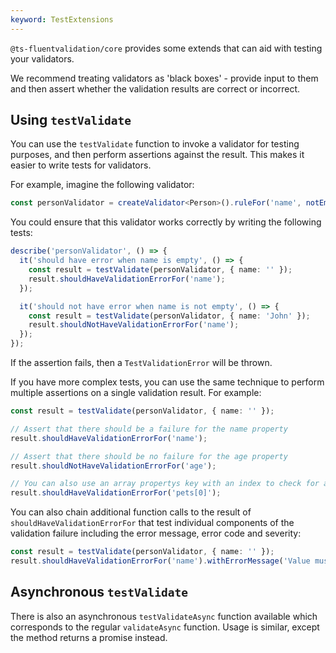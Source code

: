 ```yaml
---
keyword: TestExtensions
---
```


`@ts-fluentvalidation/core` provides some extends that can aid with testing your validators.

We recommend treating validators as 'black boxes' - provide input to them and then assert whether the validation results are correct or incorrect.

## Using `testValidate`

You can use the `testValidate` function to invoke a validator for testing purposes, and then perform assertions against the result. This makes it easier to write tests for validators.

For example, imagine the following validator:

```typescript
const personValidator = createValidator<Person>().ruleFor('name', notEmpty());
```

You could ensure that this validator works correctly by writing the following tests:

```typescript
describe('personValidator', () => {
  it('should have error when name is empty', () => {
    const result = testValidate(personValidator, { name: '' });
    result.shouldHaveValidationErrorFor('name');
  });

  it('should not have error when name is not empty', () => {
    const result = testValidate(personValidator, { name: 'John' });
    result.shouldNotHaveValidationErrorFor('name');
  });
});
```

If the assertion fails, then a `TestValidationError` will be thrown.

If you have more complex tests, you can use the same technique to perform multiple assertions on a single validation result. For example:

```typescript
const result = testValidate(personValidator, { name: '' });

// Assert that there should be a failure for the name property
result.shouldHaveValidationErrorFor('name');

// Assert that there should be no failure for the age property
result.shouldNotHaveValidationErrorFor('age');

// You can also use an array propertys key with an index to check for a specific array item
result.shouldHaveValidationErrorFor('pets[0]');
```

You can also chain additional function calls to the result of `shouldHaveValidationErrorFor` that test individual components of the validation failure including the error message, error code and severity:

```typescript
const result = testValidate(personValidator, { name: '' });
result.shouldHaveValidationErrorFor('name').withErrorMessage('Value must not be empty.').withErrorCode('notEmpty').withSeverity('Error');
```

## Asynchronous `testValidate`

There is also an asynchronous `testValidateAsync` function available which corresponds to the regular `validateAsync` function. Usage is similar, except the method returns a promise instead.
